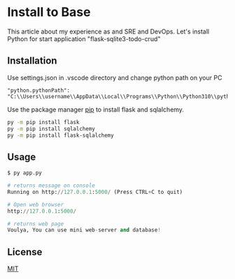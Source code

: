 # Install to Base

This article about my experience as and SRE and DevOps. Let's install Python for start application "flask-sqlite3-todo-crud"

## Installation
Use settings.json in .vscode directory and change python path on your PC
```
"python.pythonPath": "C:\\Users\\username\\AppData\\Local\\Programs\\Python\\Python310\\python.exe"
``` 
 
Use the package manager [pip](https://pip.pypa.io/en/stable/) to install flask and sqlalchemy.

```bash
py -m pip install flask 
py -m pip install sqlalchemy
py -m pip install flask-sqlalchemy
```

## Usage

```python
$ py app.py

# returns message on console 
Running on http://127.0.0.1:5000/ (Press CTRL+C to quit)    

# Open web browser 
http://127.0.0.1:5000/

# returns web page
Voulya, You can use mini web-server and database!
```

## License
[MIT](https://choosealicense.com/licenses/mit/)
